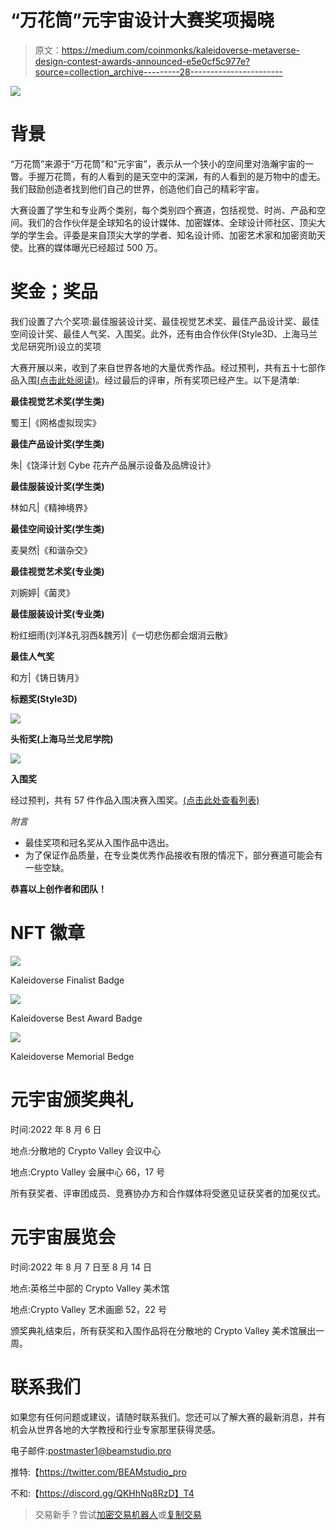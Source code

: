 # “万花筒”元宇宙设计大赛奖项揭晓

> 原文：<https://medium.com/coinmonks/kaleidoverse-metaverse-design-contest-awards-announced-e5e0cf5c977e?source=collection_archive---------28----------------------->

![](img/aa21aa84d28a70c4b897d42d944351a4.png)

# 背景

“万花筒”来源于“万花筒”和“元宇宙”，表示从一个狭小的空间里对浩瀚宇宙的一瞥。手握万花筒，有的人看到的是天空中的深渊，有的人看到的是万物中的虚无。我们鼓励创造者找到他们自己的世界，创造他们自己的精彩宇宙。

大赛设置了学生和专业两个类别，每个类别四个赛道，包括视觉、时尚、产品和空间。我们的合作伙伴是全球知名的设计媒体、加密媒体、全球设计师社区、顶尖大学的学生会。评委是来自顶尖大学的学者、知名设计师、加密艺术家和加密资助天使。比赛的媒体曝光已经超过 500 万。

# 奖金；奖品

我们设置了六个奖项:最佳服装设计奖、最佳视觉艺术奖、最佳产品设计奖、最佳空间设计奖、最佳人气奖、入围奖。此外，还有由合作伙伴(Style3D、上海马兰戈尼研究所)设立的奖项

大赛开展以来，收到了来自世界各地的大量优秀作品。经过预判，共有五十七部作品入围[(点击此处阅读)](/@beamstudio/kaleidoverse-metaverse-design-contest-finalist-list-announced-2940cb9ad6d8)。经过最后的评审，所有奖项已经产生。以下是清单:

**最佳视觉艺术奖(学生类)**

蜀王|《网格虚拟现实》

**最佳产品设计奖(学生类)**

朱|《饶泽计划 Cybe 花卉产品展示设备及品牌设计》

**最佳服装设计奖(学生类)**

林如凡|《精神境界》

**最佳空间设计奖(学生类)**

麦昊然|《和谐杂交》

**最佳视觉艺术奖(专业类)**

刘婉婷|《菌灵》

**最佳服装设计奖(专业类)**

粉红细雨(刘洋&孔羽西&魏芳)|《一切悲伤都会烟消云散》

**最佳人气奖**

和方|《铸日铸月》

**标题奖(Style3D)**

![](img/35c2049223793e1ad263e2c6d604d146.png)

**头衔奖(上海马兰戈尼学院)**

![](img/15ab31e9b058c882c98fac5727dd7d07.png)

**入围奖**

经过预判，共有 57 件作品入围决赛入围奖。[(点击此处查看列表)](/@beamstudio/kaleidoverse-metaverse-design-contest-finalist-list-announced-2940cb9ad6d8)

*附言*

*   最佳奖项和冠名奖从入围作品中选出。
*   为了保证作品质量，在专业类优秀作品接收有限的情况下，部分赛道可能会有一些空缺。

**恭喜以上创作者和团队！**

# NFT 徽章

![](img/36715e98c7b4a7f5d17d94c2c00ee54b.png)

Kaleidoverse Finalist Badge

![](img/4170d84e215a178ff2ab15a8d61ab164.png)

Kaleidoverse Best Award Badge

![](img/03ca313cbd2fd09efc76a10482ce4e65.png)

Kaleidoverse Memorial Bedge

# 元宇宙颁奖典礼

时间:2022 年 8 月 6 日

地点:分散地的 Crypto Valley 会议中心

地点:Crypto Valley 会展中心 66，17 号

所有获奖者、评审团成员、竞赛协办方和合作媒体将受邀见证获奖者的加冕仪式。

# 元宇宙展览会

时间:2022 年 8 月 7 日至 8 月 14 日

地点:英格兰中部的 Crypto Valley 美术馆

地点:Crypto Valley 艺术画廊 52，22 号

颁奖典礼结束后，所有获奖和入围作品将在分散地的 Crypto Valley 美术馆展出一周。

# 联系我们

如果您有任何问题或建议，请随时联系我们。您还可以了解大赛的最新消息，并有机会从世界各地的大学教授和行业专家那里获得灵感。

电子邮件:postmaster1@beamstudio.pro

推特:【https://twitter.com/BEAMstudio_pro 

不和:【https://discord.gg/QKHhNq8RzD】T4

> 交易新手？尝试[加密交易机器人](/coinmonks/crypto-trading-bot-c2ffce8acb2a)或[复制交易](/coinmonks/top-10-crypto-copy-trading-platforms-for-beginners-d0c37c7d698c)